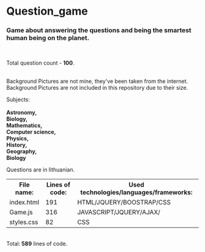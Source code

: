 # Question_game
<h3> Game about answering the questions and being the smartest human being on the planet.</h3><br>

Total question count - <strong>100</strong>.<br><br>

Background Pictures are not mine, they've been taken from the internet.<br>
Background Pictures are not included in this repository due to their size.

Subjects:<br><br>
<strong>
Astronomy,<br>Biology,<br>Mathematics,<br>Computer science,<br>Physics,<br>History,<br>Geography,<br>Biology<br>
</strong>

Questions are in lithuanian.

<table style="width:100%">
  <tr>
    <th>File name:</th>
    <th>Lines of code:</th> 
    <th>Used technologies/languages/frameworks:</th>
  </tr>
  <tr>
    <td>index.html</td>
    <td>191</td> 
    <td>HTML/JQUERY/BOOSTRAP/CSS</td>
  </tr>
  <tr>
    <td>Game.js</td>
    <td>316</td> 
    <td>JAVASCRIPT/JQUERY/AJAX/</td>
  </tr>
  <tr>
    <td>styles.css</td>
    <td>82</td> 
    <td>CSS</td>
  </tr>    
</table>
<br>
Total:<strong> 589</strong>  lines of code.

